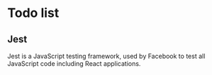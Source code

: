 # Todo list
## Jest
Jest is a JavaScript testing framework, used by Facebook to test all JavaScript code including React applications.
